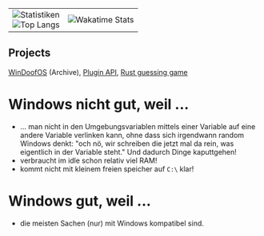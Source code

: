 | | |
|-|-|
| ![Statistiken](https://github-readme-stats.vercel.app/api?username=BachErik&count_private=true&show_icons=true&bg_color=161b22&title_color=58a6ff&text_color=c9d1d9&icon_color=196c2e&hide_border=true) <br> ![Top Langs](https://github-readme-stats.vercel.app/api/top-langs/?username=BachErik&show_icons=true&langs_count=10&count_private=true&show_icons=true&bg_color=161b22&title_color=58a6ff&text_color=c9d1d9&icon_color=196c2e&hide_border=true&exclude_repo=WinDoofOS&layout=pie) | ![Wakatime Stats](https://github-readme-stats.vercel.app/api/wakatime?username=BachErik&show_icons=true&bg_color=161b22&title_color=58a6ff&text_color=c9d1d9&icon_color=196c2e&hide_border=true&layout=compact) |


## Projects

[WinDoofOS](https://github.com/BachErik/WinDoofOS) (Archive), [Plugin API](https://github.com/BachErik/Plugin-API), [Rust guessing game](https://github.com/BachErik/guessing-game)

# Windows nicht gut, weil ...
- ... man nicht in den Umgebungsvariablen mittels einer Variable auf eine andere Variable verlinken kann, ohne dass sich irgendwann random Windows denkt: "och nö, wir schreiben die jetzt mal da rein, was eigentlich in der Variable steht." Und dadurch Dinge kaputtgehen!
- verbraucht im idle schon relativ viel RAM!
- kommt nicht mit kleinem freien speicher auf `C:\` klar!

# Windows gut, weil ...
- die meisten Sachen (nur) mit Windows kompatibel sind.
